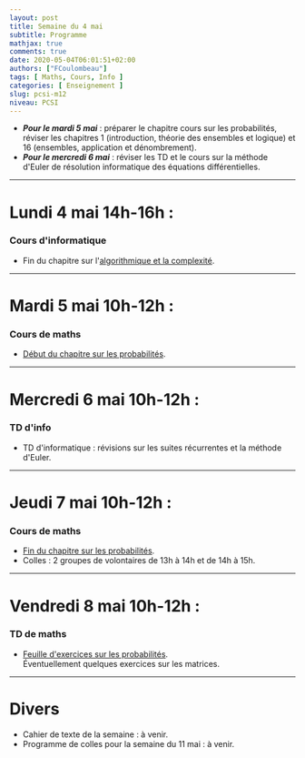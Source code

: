 ```yaml
---
layout: post
title: Semaine du 4 mai
subtitle: Programme
mathjax: true
comments: true
date: 2020-05-04T06:01:51+02:00
authors: ["FCoulombeau"]
tags: [ Maths, Cours, Info ]
categories: [ Enseignement ]
slug: pcsi-m12
niveau: PCSI
---
```


- **_Pour le mardi 5 mai_** : préparer le chapitre cours sur les probabilités, réviser les chapitres 1 (introduction, théorie des ensembles et logique) et 16 (ensembles, application et dénombrement).
- **_Pour le mercredi 6 mai_** : réviser les TD et le cours sur la méthode d'Euler de résolution informatique des équations différentielles.

---

# Lundi 4 mai 14h-16h :
### Cours d'informatique

- Fin du chapitre sur l'[algorithmique et la complexité](https://fcoulombeau.github.io/cours/PCSI-Info-30032020.pdf).  
  
---

# Mardi 5 mai 10h-12h :
### Cours de maths
- [Début du chapitre sur les probabilités](https://fcoulombeau.github.io/cours/PCSI-Cours-05052020.pdf).

---

# Mercredi 6 mai 10h-12h : 

### TD d'info

- TD d'informatique : révisions sur les suites récurrentes et la méthode d'Euler.
  

---

# Jeudi 7 mai 10h-12h : 
### Cours de maths

- [Fin du chapitre sur les probabilités](https://fcoulombeau.github.io/cours/PCSI-Cours-07052020.pdf).
- Colles : 2 groupes de volontaires de 13h à 14h et de 14h à 15h.

---

# Vendredi 8 mai 10h-12h : 
### TD de maths

- [Feuille d'exercices sur les probabilités](https://fcoulombeau.github.io/cours/PCSI-Exo-05052020.pdf).  
  Éventuellement quelques exercices sur les matrices.

---

# Divers

- Cahier de texte de la semaine : à venir.
- Programme de colles pour la semaine du 11 mai : à venir.